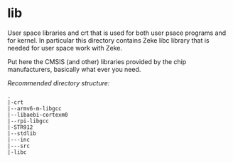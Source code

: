 lib
===

User space libraries and crt that is used for both user psace programs and for
kernel. In particular this directory contains Zeke libc library that is needed
for user space work with Zeke.

Put here the CMSIS (and other) libraries provided by the chip manufacturers,
basically what ever you need.

*Recommended directory structure:*

    .
    |-crt
    |--armv6-m-libgcc
    |--libaebi-cortexm0
    |--rpi-libgcc
    |-STR912
    |--stdlib
    |---inc
    |---src
    |-libc
